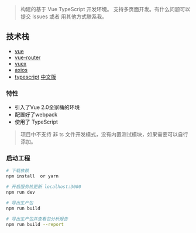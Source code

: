 

> 构建的基于 Vue TypeScript 开发环境。 支持多页面开发。有什么问题可以提交 Issues 或者 用其他方式联系我。

## 技术栈
- [vue](https://cn.vuejs.org/)
- [vue-router](https://router.vuejs.org/zh-cn/)
- [vuex](https://vuex.vuejs.org/zh-cn/)
- [axios](https://github.com/mzabriskie/axios)
- [typescript](http://www.typescriptlang.org/) [中文版](https://www.tslang.cn/)

### 特性

- 引入了Vue 2.0全家桶的环境
- 配置好了webpack
- 使用了 TypeScript

> 项目中不支持 非 ts 文件开发模式，没有内置测试模块，如果需要可以自行添加。



### 启动工程

``` bash
# 下载依赖
npm install  or yarn

# 开启服务热更新 localhost:3000
npm run dev

# 导出生产包
npm run build

# 导出生产包并查看包分析报告
npm run build --report
```
